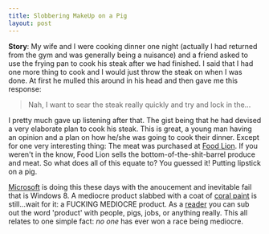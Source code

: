 ```yaml
---
title: Slobbering MakeUp on a Pig
layout: post
---
```


__Story__: My wife and I were cooking dinner one night (actually I had
returned from the gym and was generally being a nuisance) and a friend
asked to use the frying pan to cook his steak after we had finished. I
said that I had one more thing to cook and I would just throw the steak
on when I was done. At first he mulled this around in his head and then
gave me this response:

> Nah, I want to sear the steak really quickly and try and lock in
> the...

I pretty much gave up listening after that. The gist being that he had
devised a very elaborate plan to cook his steak. This is great, a young
man having an opinion and a plan on how he/she was going to cook their
dinner. Except for one very interesting thing: The meat was purchased at
[Food Lion][1]. If you weren't in the know, Food Lion sells the
bottom-of-the-shit-barrel produce and meat. So what does all of this
equate to? You guessed it! Putting lipstick on a pig.

[Microsoft][2] is doing this these days with the anoucement and
inevitable fail that is Windows 8. A mediocre product slabbed with a
coat of [coral paint][3] is still...wait for it: a FUCKING MEDIOCRE
product. As a [reader][4] you can sub out the word 'product' with
people, pigs, jobs, or anything really. This all relates to one simple fact:
_no one_ has ever won a race being mediocre.

[1]: https://en.wikipedia.org/wiki/Food_Lion
[2]: http://windows.microsoft.com/en-US/windows-8/release-preview
[3]: http://www.wikihow.com/Paint-Your-Toe-Nails
[4]: http://www.the-joke-box.com/pictures/tomahawk-utility-belt.jpg
